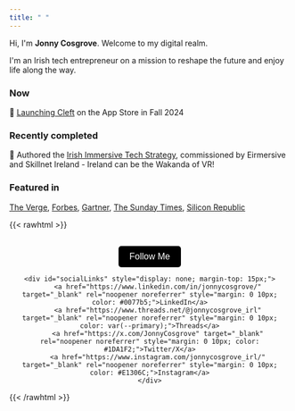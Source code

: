 ```yaml
---
title: " "
---
```

Hi, I'm **Jonny Cosgrove**.
Welcome to my digital realm. 

I'm an Irish tech entrepreneur on a mission to reshape the future and enjoy life along the way.

### Now
🚀 [Launching Cleft](https://www.cleftnotes.com/) on the App Store in Fall 2024 

### Recently completed
📢 Authored the [Irish Immersive Tech Strategy](https://www.skillnetireland.ie/insights/irish-immersive-technology-strategy-for-growth), commissioned by Eirmersive and Skillnet Ireland - Ireland can be the Wakanda of VR!
   
### Featured in
[The Verge](https://www.theverge.com/24150467/delta-emulator-apple-app-voice-notes-ai-vergecast), [Forbes](https://www.forbes.com/sites/charliefink/2017/11/20/the-trillion-dollar-3d-telepresence-gold-mine/), [Gartner](https://www.gartner.com/en/articles/what-s-new-in-the-2023-gartner-hype-cycle-for-emerging-technologies), [The Sunday Times](https://www.thetimes.com/world/ireland-world/article/how-to-work-more-closely-in-a-remote-world-during-the-covid-19-outbreak-dkb0fbsqj), [Silicon Republic](https://www.siliconrepublic.com/start-ups/meetingroom-video-conferences-productivity-vr)


{{< rawhtml >}}
<div style="text-align: center; margin-top: 30px;">
    <button id="followButton" style="padding: 10px 20px; background-color: #000; color: white; border: none; border-radius: 5px; cursor: pointer; font-size: 16px;">Follow Me</button>
    
    <div id="socialLinks" style="display: none; margin-top: 15px;">
        <a href="https://www.linkedin.com/in/jonnycosgrove/" target="_blank" rel="noopener noreferrer" style="margin: 0 10px; color: #0077b5;">LinkedIn</a>
        <a href="https://www.threads.net/@jonnycosgrove_irl" target="_blank" rel="noopener noreferrer" style="margin: 0 10px; color: var(--primary);">Threads</a>
        <a href="https://x.com/JonnyCosgrove" target="_blank" rel="noopener noreferrer" style="margin: 0 10px; color: #1DA1F2;">Twitter/X</a>
        <a href="https://www.instagram.com/jonnycosgrove_irl/" target="_blank" rel="noopener noreferrer" style="margin: 0 10px; color: #E1306C;">Instagram</a>
    </div>
</div>
<script>
document.addEventListener('DOMContentLoaded', function() {
    const followButton = document.getElementById('followButton');
    const socialLinks = document.getElementById('socialLinks');

    followButton.addEventListener('click', function() {
        if (socialLinks.style.display === 'none') {
            socialLinks.style.display = 'block';
            followButton.textContent = 'Hide Links';
        } else {
            socialLinks.style.display = 'none';
            followButton.textContent = 'Follow Me';
        }
    });

    // Initialize button state
    if (socialLinks.style.display === 'none') {
        followButton.textContent = 'Follow Me';
    } else {
        followButton.textContent = 'Hide Links';
    }
});
</script>
</script>
{{< /rawhtml >}}